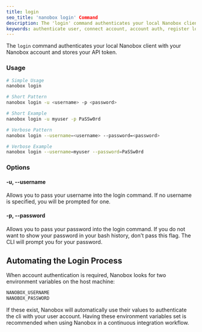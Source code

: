 ```yaml
---
title: login
seo_title: 'nanobox login' Command
description: The 'login' command authenticates your local Nanobox client with your Nanobox account.
keywords: authenticate user, connect account, account auth, register local user
---
```


The `login` command authenticates your local Nanobox client with your Nanobox account and stores your API token.

### Usage
```bash
# Simple Usage
nanobox login

# Short Pattern
nanobox login -u <username> -p <password>

# Short Example
nanobox login -u myuser -p PaSSw0rd

# Verbose Pattern
nanobox login --username=<username> --password=<password>

# Verbose Example
nanobox login --username=myuser --password=PaSSw0rd
```

### Options
#### -u, --username
Allows you to pass your username into the login command. If no username is specified, you will be prompted for one.

#### -p, --password
Allows you to pass your password into the login command. If you do not want to show your password in your bash history, don't pass this flag. The CLI will prompt you for your password.

## Automating the Login Process
When account authentication is required, Nanobox looks for two environment variables on the host machine:

```txt
NANOBOX_USERNAME
NANOBOX_PASSWORD
```

If these exist, Nanobox will automatically use their values to authenticate the cli with your user account. Having these environment variables set is recommended when using Nanobox in a continuous integration workflow.
